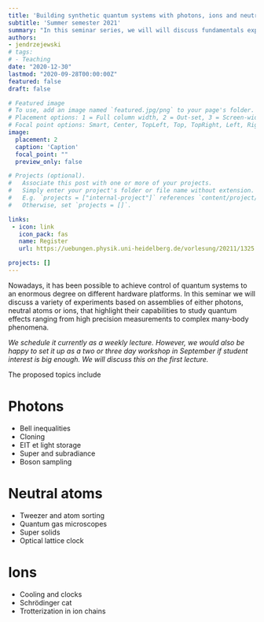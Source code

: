 ```yaml
---
title: 'Building synthetic quantum systems with photons, ions and neutral atoms'
subtitle: 'Summer semester 2021'
summary: "In this seminar series, we will will discuss fundamentals experiments of quantum mechanics."
authors:
- jendrzejewski
# tags:
# - Teaching
date: "2020-12-30"
lastmod: "2020-09-28T00:00:00Z"
featured: false
draft: false

# Featured image
# To use, add an image named `featured.jpg/png` to your page's folder.
# Placement options: 1 = Full column width, 2 = Out-set, 3 = Screen-width
# Focal point options: Smart, Center, TopLeft, Top, TopRight, Left, Right, BottomLeft, Bottom, BottomRight
image:
  placement: 2
  caption: 'Caption'
  focal_point: ""
  preview_only: false

# Projects (optional).
#   Associate this post with one or more of your projects.
#   Simply enter your project's folder or file name without extension.
#   E.g. `projects = ["internal-project"]` references `content/project/deep-learning/index.md`.
#   Otherwise, set `projects = []`.

links:
 - icon: link
   icon_pack: fas
   name: Register
   url: https://uebungen.physik.uni-heidelberg.de/vorlesung/20211/1325

projects: []
---
```


Nowadays, it has been possible to achieve control of quantum systems to an enormous degree on different hardware platforms. In this seminar we will discuss a variety of experiments based on assemblies of either photons, neutral atoms or ions, that highlight their capabilities to study quantum effects ranging from high precision measurements to complex many-body phenomena.

_We schedule it currently as a weekly lecture. However, we would also be happy to set it up as a two or three day workshop in  September if student interest  is big enough. We will discuss this on the first lecture._ 

The proposed topics include


# Photons
- Bell inequalities
- Cloning
- EIT et light storage
- Super and subradiance
- Boson sampling

# Neutral atoms
- Tweezer and atom sorting
- Quantum gas microscopes
- Super solids
- Optical lattice clock

# Ions
- Cooling and clocks
- Schrödinger cat
- Trotterization in ion chains
